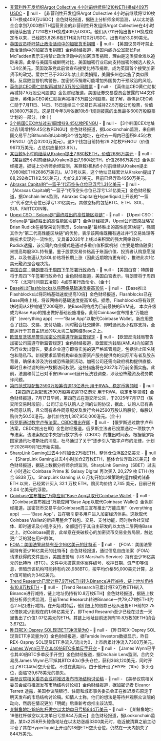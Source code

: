 - [非营利性开发组织Argot Collective 4小时前继续将1210枚ETH换成409万USDC](https://x.com/EmberCN/status/1945655353422835841) - 📰 null - 【非营利性开发组织Argot Collective 4小时前继续将1210枚ETH换成409万USDC】金色财经报道，据链上分析师余烬监测，从以太坊基金会拿到7,000枚ETH运营资金的非营利性开发组织Argot Collective在4小时前继续出售了1210枚ETH换成409万USDC。他们从7/11开始出售ETH换成稳定币以来，已经把3,626.6枚ETH换为1120万USDC，出售均价3,089美元。
- [英国议员呼吁禁止政治活动中的加密货币捐赠](https://cointelegraph.com/news/uk-lawmakers-push-ban-crypto-donations-political-campaigns) - 📰 null - 【英国议员呼吁禁止政治活动中的加密货币捐赠】金色财经报道，英国内阁办公室部长Pat McFadden表示支持禁止政治活动中的加密货币捐赠，理由是这类资金难以追踪来源。此举与美国形成鲜明对比，美国加密行业已向支持加密的候选人投入1.34亿美元。英国改革党此前曾宣布接受比特币捐赠，成为英国首个接受加密货币的政党。爱尔兰已于2022年禁止此类捐赠，美国多州也实施了类似限制。反腐败监督机构警告，加密货币捐赠可能增加外国势力干预政治的风险。
- [英伟达CEO黄仁勋拟再减持7.5万股公司股票]() - 📰 null - 【英伟达CEO黄仁勋拟再减持7.5万股公司股票】金色财经报道，美国证券交易委员会披露的144文件显示，英伟达CEO黄仁勋拟再减持7.5万股公司股票。据了解，英伟达CEO黄仁勋于7月11日、14日、15日连续三个交易日共减持22.5万股公司股票，价值约3800万美元。这是其今年3月依据10b5-1规则披露的出售最多600万股股票计划的一部分。(金十)
- [3个韩国CEX地址过去1周增持9.45亿枚PENGU](https://x.com/lookonchain/status/1945545282139410600) - 📰 null - 【3个韩国CEX地址过去1周增持9.45亿枚PENGU】金色财经报道，据Lookonchain监测，来自韩国交易平台Bithumb和Upbit的3个钱包地址，在过去一周内已囤积9.45亿枚PENGU（约合3200万美元）。这3个钱包目前持有29.2亿枚PENGU（价值9673万美元，占总供应量的3.8%）。
- [某巨鲸5小时前继续从Kraken提出7,980枚ETH，价值2686万美元](https://x.com/EmberCN/status/1945651317109920012) - 📰 null - 【某巨鲸5小时前继续从Kraken提出7,980枚ETH，价值2686万美元】金色财经报道，据链上分析师余烬监测，某巨鲸/机构5小时前继续从Kraken提出7,980枚ETH(2686万美元)。从10号以来，这个地址已经累计从Kraken提出了88,292枚ETH(2.5亿美元)，均价2,831美元。目前已经浮盈4950万美元。
- [Abraxas Capital的“一篮子”代币空头仓位已浮亏1.31亿美元](https://x.com/OnchainLens/status/1945650286212911110) - 📰 null - 【Abraxas Capital的“一篮子”代币空头仓位已浮亏1.31亿美元】金色财经报道，据Onchain lens监测，Abraxas Capital在Hyperliquid上开设的“一篮子”代币空头仓位已浮亏1.31亿美元。其做空标的包括BTC、ETH、SOL、SUI、FARTCOIN等。
- [Upexi CSO：Solana是“最终胜出的高性能区块链”]() - 📰 null - 【Upexi CSO：Solana是“最终胜出的高性能区块链”】金色财经报道，Upexi公司首席战略官Brian Rudick在接受采访时表示，Solana是“最终胜出的高性能区块链”，强调其作为“第二代高性能区块链”的优势，表示该网络既拥有通过并行交易处理等新技术实现的一流性能，又具备2020年上线以来积累的强大网络效应。 
Rudick透露，该公司的商业模式是通过多重价值积累机制（主要是增值融资）来提高每股SOL持有量。鉴于股票交易价格高于账面价值、投资者认购意愿强烈，以及普遍认为SOL价格将长期上涨（因此近期增持更有利），推进此次1亿美元融资是合理决策。
- [美国白宫：特朗普将于周四下午签署行政命令]() - 📰 null - 【美国白宫：特朗普将于周四下午签署行政命令】金色财经报道，美国白宫表示，特朗普将于周四下午（北京时间周五凌晨）4点签署行政命令。（金十）
- [Base推出Flashblocks以将网络基础速度提高10倍](https://x.com/buildonbase/status/1945618401013239880) - 📰 null - 【Base推出Flashblocks以将网络基础速度提高10倍】金色财经报道，Flashblocks已在Base网络上线，将该网络的基础速度提高10倍。据悉，Flashblocks将有效区块时间从2秒缩短至200毫秒，使Base网络成为目前最快的EVM链。 
本次升级或为Base App的推出做好基础设施准备，此前Coinbase宣布推出“万能应用”（everything app）——“Base App”以取代Coinbase Wallet。新应用整合了钱包、交易、支付功能，同时融合社交媒体、即时通讯及小程序支持，全部运行于其自主研发的以太坊二层网络Base之上。
- [欧盟反洗钱局警告加密公司需遵守新监管规定]() - 📰 null - 【欧盟反洗钱局警告加密公司需遵守新监管规定】金色财经报道，欧盟反洗钱局(AMLA)向加密货币行业发出警告，要求企业遵守即将实施的更严格监管规定，包括禁止匿名钱包和隐私币。新规要求监管机构审查加密资产服务提供商的实际所有者及股东背景，确保未涉及洗钱或恐怖融资活动。加密公司还需向政府机构提供直接、即时且未过滤的账户数据访问权限。这些措施将在2027年7月前全面实施。此前，法国和荷兰已对币安(Binance)展开反洗钱调查，涉及恐怖融资及税务欺诈问题。
- [第四范式拟配售2590万股筹资逾13亿港元 用于RWA、稳定币等领域]() - 📰 null - 【第四范式拟配售2590万股筹资逾13亿港元 用于RWA、稳定币等领域】金色财经报道，7月17日早间，第四范式在港交所公告，于2025年7月17日（联交所交易时段前），公司订立与认购人之间的认购协议，据此，认购人已有条件同意认购，且公司有条件同意配发及发行合共2590万股认购股份，每股认购价为50.50港元，总代价约为1,307,950,000港元。(金十)
- [俄罗斯通过数字卢布法案，CBDC推出在即]() - 📰 null - 【俄罗斯通过数字卢布法案，CBDC推出在即】金色财经报道，俄罗斯立法者已投票通过一项数字卢布法案，该法案规定中央银行数字货币（CBDC）的推出时间表。根据俄罗斯国家通讯社塔斯社的消息，杜马通过了关于“逐步引入”数字卢布的法律，计划于2026年9月1日开始实施。
- [SharpLink Gaming过去4小时加仓2万枚ETH，整体仓位浮盈2亿美元]() - 📰 null - 【SharpLink Gaming过去4小时加仓2万枚ETH，整体仓位浮盈2亿美元】金色财经报道，据链上数据分析师余烬监测，SharpLink Gaming（SBET）过去 4 小时通过 Coinbase Prime 和 Galaxy Digital 再次买入 20,279 枚 ETH (约合 6838 万)。 
SharpLink Gaming 从 6 月初开始以微策略的运作模式储备 ETH 以来，已经累计买入 32.1 万枚 ETH。购买均价约 2,745 美元，目前已有 2.04 亿美元的浮盈。
- [Coinbase宣布推出“万能应用”Base App以取代Coinbase Wallet]() - 📰 null - 【Coinbase宣布推出“万能应用”Base App以取代Coinbase Wallet】金色财经报道，加密货币交易平台Coinbase周三宣布推出“万能应用”（everything app）——“Base App”，旨在吸引更多用户进入加密经济体系。这款取代Coinbase Wallet的新应用整合了钱包、交易、支付功能，同时融合社交媒体、即时通讯及小程序支持，全部运行于其自主研发的以太坊二层网络Base之上。对Coinbase而言，此举意在突破核心的加密货币交易业务局限，触达更广泛的潜在用户群体。
- [FOIA：美国法警局持有至少16亿美元的比特币](https://protos.com/foia-reveals-us-marshals-sitting-on-at-least-1-6b-in-btc/) - 📰 null - 【FOIA：美国法警局持有至少16亿美元的比特币】金色财经报道，通过信息自由法案（FOIA）请求获得的文件显示，美国法警局（US Marshal’s Service）持有至少16亿美元的比特币（BTC）。文件中未披露具体案件编号、收押日期、资产ID等信息，但暗示该机构可能持有约28,988BTC，按平均价格56,000美元计算，总价值可能约为34亿美元。
- [Trend Research已累计将7.9万枚ETH转入Binance进行减持，链上地址仍持有10.8万枚ETH](https://x.com/EmberCN/status/1945641933889835115) - 📰 null - 【Trend Research已累计将7.9万枚ETH转入Binance进行减持，链上地址仍持有10.8万枚ETH】金色财经报道，据链上数据分析师余烬监测，目前Trend Research转进Binance一共79,471枚ETH(约合2.5亿)进行减持。在开始减持后，他们链上的借款已经从出售ETH前的2.75亿借款减少到现在的1.68亿美元了。即Trend Research至少已经在过去一天里售出了价值1.07亿美元的ETH。其链上地址目前还拥有10.8万枚的ETH(约合3.67亿)。
- [昨日REX-Osprey SOL现货ETF净流量为0](https://x.com/FarsideUK/status/1945640759450816900) - 📰 null - 【昨日REX-Osprey SOL现货ETF净流量为0】金色财经报道，据Farside Investors数据显示，昨日REX-Osprey SOL现货ETF净流入/流出为0，上市后累计净流入7300万美元。
- [James Wynn已平仓其40倍BTC多单反手开空](https://x.com/OnchainLens/status/1945639819935371374) - 📰 null - 【James Wynn已平仓其40倍BTC多单反手开空】金色财经报道，据Onchain Lens监测，合约交易员James Wynn已平掉其BTC(40x)多头仓位，获利368,120美元，同时开设了BTC(40x)空头仓位。不过在此期间，由于他开设了HYPE（10x）多头仓位，面临129,678美元的损失。
- [美参议院相关委员会或将推迟发布市场结构讨论稿](https://x.com/EleanorTerrett/status/1945587651827900763) - 📰 null - 【美参议院相关委员会或将推迟发布市场结构讨论稿】金色财经报道，据加密记者 Eleanor Terrett 透露，美国参议院银行、住房和城市事务委员会正在推迟发布原定于明天发布的市场结构讨论稿。知情人士称，他们的想法是等待并观察众议院的动向，然后在情况更加「明朗」后重新考虑推出该法案。
- [某鲸鱼地址18倍杠杆做空以太坊单日亏损844万美元](https://x.com/lookonchain/status/1945547710356230313) - 📰 null - 【某鲸鱼地址18倍杠杆做空以太坊单日亏损844万美元】金色财经报道，据Lookonchain监测，某0x2258开头鲸鱼地址在以太坊涨超3300美元时，临近被清算之前主动平仓了其在Hyperliquid上开设的18倍ETH空头仓位，仍然在一天内损失了844万美元。

